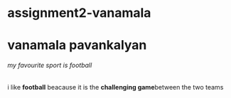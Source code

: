 # assignment2-vanamala
# vanamala pavankalyan 
###### my favourite sport is football

i like **football**  beacause it is the **challenging  game**between the two teams